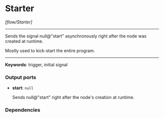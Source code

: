 # Starter

_[flow/Starter]_

---

Sends the signal null@"start" asynchronously right after the node was created at runtime.  
  
Mostly used to kick-start the entire program.  

---

__Keywords__: trigger, initial signal

### Output ports

* __start__: ` null `


    Sends null@"start" right after the node's creation at runtime.  

### Dependencies




